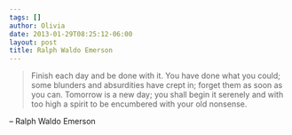 ```yaml
---
tags: []
author: Olivia
date: 2013-01-29T08:25:12-06:00
layout: post
title: Ralph Waldo Emerson
---
```


> Finish each day and be done with it. You have done what you could; some blunders and absurdities have crept in; forget them as soon as you can. Tomorrow is a new day; you shall begin it serenely and with too high a spirit to be encumbered with your old nonsense.

– Ralph Waldo Emerson
